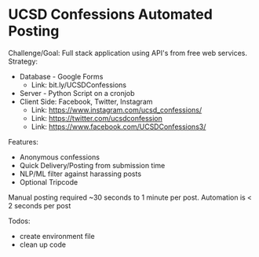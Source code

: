 # UCSD Confessions Automated Posting
Challenge/Goal: Full stack application using API's from free web services.  
Strategy:  
  * Database - Google Forms
    * Link: bit.ly/UCSDConfessions
  * Server - Python Script on a cronjob
  * Client Side: Facebook, Twitter, Instagram
    * Link: https://www.instagram.com/ucsd_confessions/
    * Link: https://twitter.com/ucsdconfession
    * Link: https://www.facebook.com/UCSDConfessions3/

Features:  
  * Anonymous confessions
  * Quick Delivery/Posting from submission time
  * NLP/ML filter against harassing posts
  * Optional Tripcode

Manual posting required ~30 seconds to 1 minute per post. Automation is < 2 seconds per post

Todos:
  * create environment file
  * clean up code
